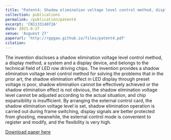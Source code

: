 ```yaml
---
title: "Patent4: Shadow elimination voltage level control method, display method, system and display device"
collection: publications
permalink: /publication/patent4
excerpt: 'CN113314072A'
date: 2021-8-27
venue: 'Auguest 27'
paperurl: 'http://rppgao.github.io/files/patent4.pdf'
citation: 
---
```

The invention discloses a shadow elimination voltage level control method, a display method, a system and a display device, and belongs to the technical field of LED row driving chips. The invention provides a shadow elimination voltage level control method for solving the problems that in the prior art, the shadow elimination effect in LED display through preset voltage is poor, shadow elimination cannot be effectively achieved or the shadow elimination effect is not obvious, the shadow elimination voltage level cannot be adjusted according to the actual situation, and chip expansibility is insufficient. By arranging the external control card, the shadow elimination voltage level is set, shadow elimination operation is carried out during frame switching, display signals are better protected from ghosting, meanwhile, the external control mode is convenient to register and modify, and the flexibility is very high.

[Download paper here](http://rppgao.github.io/files/patent4.pdf)
